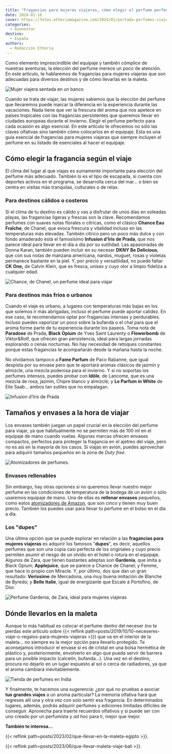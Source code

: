 ```yaml
---
title: "Fragancias para mujeres viajeras, cómo elegir el perfume perfecto"
date: 2024-01-16
cover: https://fotos.etheriamagazine.com/2024/01/portada-perfumes-viajes.jpg
categories: 
  - bienestar
destino: 
  - España
authors: 
  - Redacción Etheria
---
```


Como elemento imprescindible del equipaje y también cómplice de nuestras aventuras, la 
elección del perfume merece un poco de atención. En este artículo, te hablaremos de 
fragancias para mujeres viajeras que son adecuadas para diversos destinos y de cómo 
llevarlas en la maleta. 

![Mujer viajera sentada en un banco](https://fotos.etheriamagazine.com/2024/01/mujer-viajera.jpg "La elección del perfume también es clave en los viajes.")

Cuando se trata de viajar, las mujeres sabemos que la elección del perfume que 
llevaremos puede marcar la diferencia en la experiencia durante las vacaciones. Nada 
tiene que ver la frescura del aroma que nos apetece en países tropicales con las 
fragancias persistentes que queremos llevar en ciudades europeas durante el invierno. 
Elegir el perfume perfecto para cada ocasión es algo esencial. En este artículo te 
ofrecemos no sólo las claves olfativas sino también cómo colocarlos en el equipaje. Esta 
es una guía esencial de fragancias para mujeres viajeras que siempre incluyen el perfume 
en su listado de esenciales al hacer el equipaje. 

## Cómo elegir la fragancia según el viaje

El clima del lugar al que viajas es sumamente importante para elección del perfume más 
adecuado. También lo es el tipo de escapada, si cuenta con deportes activos en el 
programa, se desarrolla cerca del mar... o bien se centra en visitas más tranquilas, 
culturales o de relax. 

### Para destinos cálidos o costeros

Si el clima de tu destino es cálido y vas a disfrutar de unos días en soleadas playas, 
las fragancias ligeras y frescas son la clave. Recomendamos perfumes con suaves notas 
florales o cítricas, como el clásico **Chance Eau Fraîche**, de Chanel, que evoca 
frescura y vitalidad incluso en las temperaturas más elevadas. También cítrico pero un 
poco más dulce y con fondo amaderado está el famosísimo **Infusion d’Iris de Prada**, 
que nos parece ideal para llevar en el día a día por su sutilidad. Las apasionadas de 
Donna Karan, también pueden incluir en su neceser **DKNY Be Delicious**, que con sus 
notas de manzana americana, nardos, muguet, rosas y violetas permanece bastante en la 
piel. Y, por precio y versatilidad, no puede faltar **CK One,** de Calvin Klein, que es 
fresca, unisex y cuyo olor a limpio fideliza a cualquier edad. 

![Chance, de Chanel, un perfume ideal para viajar](https://fotos.etheriamagazine.com/2024/01/chance-chanel.jpg "Chance, de Chanel. © Kailey Sniffin")

### Para destinos más fríos o urbanos

Cuando el viaje es urbano, a lugares con temperaturas más bajas en los que solemos ir 
más abrigadas, incluso el perfume puede aportar calidez. En ese caso, te recomendamos 
optar por fragancias intensas y perdurables. Incluso puedes vaporizar un poco sobre la 
bufanda o el chal para que el aroma forme parte de tu experiencia durante los paseos. 
Toma nota de **Paradoxe** de Prada, **Black Opium** de Yves Saint Laurenty o 
**Flowerbomb** de Viktor&Rolf, que ofrecen gran persistencia, ideal para largas jornadas 
explorando o cenas nocturnas. No hay necesidad de retoques constantes porque estas 
fragancias te acompañarán desde la mañana hasta la noche. 

No olvidamos tampoco a **Fame Parfum** de Paco Rabanne, que igual despista por su envase 
pero que te aportará aromas clásicos de jazmín y almizcle, una mezcla poderosa para el 
invierno. Y si no soportas los perfumes intensos, puedes probar con **Idôle**, de 
Lancome, que es una mezcla de rosa, jazmín, Chipre blanco y almizcle; y **Le Parfum in 
White** de Elie Saab... ambos tan sutiles que no empalagan. 

![Infusion d’Iris de Prada](https://fotos.etheriamagazine.com/2024/01/infusion-iris-prada.jpg "Infusion d’Iris de Prada.")

## Tamaños y envases a la hora de viajar

Los envases también juegan un papel crucial en la elección del perfume para viajar, ya 
que habitualmente no se permiten más de 100 ml en el equipaje de mano cuando vuelas. 
Algunas marcas ofrecen envases compactos, perfectos para proteger la fragancia en el 
ajetreo del viaje, pero no es así en la mayoría de los casos. Si viajas en avión, puedes 
aprovechar para adquirir tamaños pequeños en la zona de _Duty free_. 

![Atomizadores de perfumes.](https://fotos.etheriamagazine.com/2024/01/envase-perfume-viaje.jpg "Atomizadores de perfumes.")

### Envases rellenables

Sin embargo, hay otras opciones si no queremos llevar nuestro mejor perfume en las 
condiciones de temperatura de la bodega de un avión o sólo usaremos equipaje de mano. 
Una de ellas es **rellenar envases** pequeños, como estos [atomizadores de 
Amazon](https://amzn.to/3HjrlZ5), que son cinco y tienen muy buen precio. También los 
puedes usar para llevar tu perfume en el bolso en el día a día. 

### Los "dupes"

Una última opción que se puede explorar en relación a las **fragancias para mujeres 
viajeras** es adquirir los famosos "**dupes**", es decir, aquellos perfumes que son una 
copia casi perfecta de los originales y cuyo precio permiten asumir el riesgo de un 
olvido en el hotel o rotura en el equipaje. Algunos de Zara, que tienen bastantes 
adeptas son **Gardenia**, que imita a Black Opium; **Applejuice**, que se parece a 
Chance de Chanel; y Femme, que hace lo propio con Miracle. Y, por último, dos que dan un 
gran resultado: **Verissime** de Mercadona, una muy buena imitación de Blanche de 
Byredo; y **Belle Italie**, igual de energizante que Escale à Portofino, de Dior. 

![Perfume Gardenia, de Zara, ideal para mujeres viajeras](https://fotos.etheriamagazine.com/2024/01/gardenia-zara.jpg "Perfume Gardenia, de Zara.")

## Dónde llevarlos en la maleta

Aunque lo más habitual es colocar el perfume dentro del neceser (no te pierdas este 
artículo sobre {{< reflink 
path=posts/2019/10/10-neceseres-viaje-o-regalos-para-mujeres-viajeras >}}) que va en el 
interior de la maleta... no siempre es la mejor opción para llevarlo protegido. Te 
aconsejamos introducir el envase si es de cristal en una bolsa hermética de plástico y, 
posteriormente, envolverlo en algo que pueda servir de barrera para un posible impacto 
(calcetín, bufanda...). Una vez en el destino, procura no dejarlo en un lugar expuesto 
al sol o cerca de radiadores, ya que el aroma cambiará inevitablemente. 

![Tienda de perfumes en India](https://fotos.etheriamagazine.com/2024/01/perfumes-india.jpg "Tienda de perfumes en India. © Omkar Jadhav")

Y finalmente, te hacemos una sugerencia: ¿por qué no pruebas a asociar **tus grandes 
viajes** a un aroma particular? La memoria olfativa hará que regreses allí una y otra 
vez con solo sentir esa fragancia. En determinados lugares, además, podrás adquirir 
perfumes y ediciones limitadas difíciles de conseguir. Aprovecha para traerte recuerdos 
olfativos y si puede ser con uno creado por un perfumista y _ad hoc_ para ti, mejor que 
mejor. 

**También te interesa...** 

{{< reflink path=posts/2023/02/que-llevar-en-la-maleta-egipto >}}. 

{{< reflink path=posts/2023/06/que-llevar-maleta-viaje-bali >}}.
